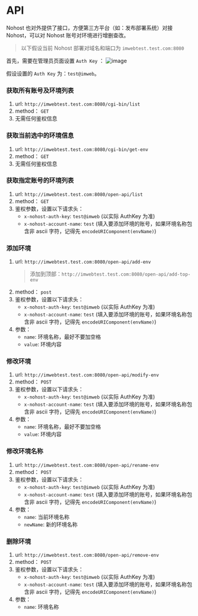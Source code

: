 # API
Nohost 也对外提供了接口，方便第三方平台（如：发布部署系统）对接 Nohost，可以对 Nohost 账号对环境进行增删查改。

> 以下假设当前 Nohost 部署对域名和端口为 `imwebtest.test.com:8080`

首先，需要在管理员页面设置 `Auth Key` ：
![image](https://user-images.githubusercontent.com/11450939/69726792-3a3d9800-115c-11ea-841d-d2bb5922d089.png)

假设设置的 `Auth Key`  为：`test@imweb`。

### 获取所有账号及环境列表
1. url: `http://imwebtest.test.com:8080/cgi-bin/list`
2. method： `GET`
3. 无需任何鉴权信息

### 获取当前选中的环境信息
1. url: `http://imwebtest.test.com:8080/cgi-bin/get-env`
2. method： `GET`
3. 无需任何鉴权信息

### 获取指定账号的环境列表
1. url: `http://imwebtest.test.com:8080/open-api/list`
2. method： `GET`
3. 鉴权参数，设置以下请求头：
    - `x-nohost-auth-key`: `test@imweb` (以实际 AuthKey 为准)
    - `x-nohost-account-name`: `test` (填入要添加环境的账号，如果环境名称包含非 ascii 字符，记得先 `encodeURIComponent(envName)`)

### 添加环境
1. url: `http://imwebtest.test.com:8080/open-api/add-env`
   > 添加到顶部：`http://imwebtest.test.com:8080/open-api/add-top-env`
2. method： `post`
3. 鉴权参数，设置以下请求头：
    - `x-nohost-auth-key`: `test@imweb` (以实际 AuthKey 为准)
    - `x-nohost-account-name`: `test` (填入要添加环境的账号，如果环境名称包含非 ascii 字符，记得先 `encodeURIComponent(envName)`)
4. 参数：
    - `name`: 环境名称，最好不要加空格
    - `value`: 环境内容

### 修改环境
1. url: `http://imwebtest.test.com:8080/open-api/modify-env`
2. method： `POST`
3. 鉴权参数，设置以下请求头：
    - `x-nohost-auth-key`: `test@imweb` (以实际 AuthKey 为准)
    - `x-nohost-account-name`: `test` (填入要添加环境的账号，如果环境名称包含非 ascii 字符，记得先 `encodeURIComponent(envName)`)
4. 参数：
    - `name`: 环境名称，最好不要加空格
    - `value`: 环境内容

### 修改环境名称
1. url: `http://imwebtest.test.com:8080/open-api/rename-env`
2. method： `POST`
3. 鉴权参数，设置以下请求头：
    - `x-nohost-auth-key`: `test@imweb` (以实际 AuthKey 为准)
    - `x-nohost-account-name`: `test` (填入要添加环境的账号，如果环境名称包含非 ascii 字符，记得先 `encodeURIComponent(envName)`)
4. 参数：
    - `name`: 当前环境名称
    - `newName`: 新的环境名称

### 删除环境
1. url: `http://imwebtest.test.com:8080/open-api/remove-env`
2. method： `POST`
3. 鉴权参数，设置以下请求头：
    - `x-nohost-auth-key`: `test@imweb` (以实际 AuthKey 为准)
    - `x-nohost-account-name`: `test` (填入要添加环境的账号，如果环境名称包含非 ascii 字符，记得先 `encodeURIComponent(envName)`)
4. 参数：
    - `name`: 环境名称

